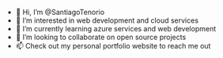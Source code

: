 - 👋 Hi, I’m @SantiagoTenorio
- 👀 I’m interested in web development and cloud services
- 🌱 I’m currently learning azure services and web development
- 💞️ I’m looking to collaborate on open source projects 
- 📫 Check out my personal portfolio website to reach me out

<!---
SantiagoTenorio/SantiagoTenorio is a ✨ special ✨ repository because its `README.md` (this file) appears on your GitHub profile.
You can click the Preview link to take a look at your changes.
--->
